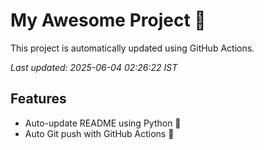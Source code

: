# My Awesome Project 🚀

This project is automatically updated using GitHub Actions.

_Last updated: 2025-06-04 02:26:22 IST_

## Features
- Auto-update README using Python 🐍
- Auto Git push with GitHub Actions 🤖
